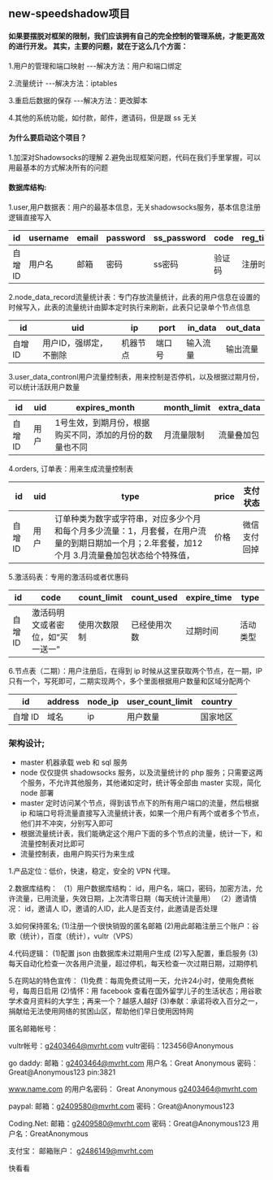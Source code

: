 ## new-speedshadow项目

#### 如果要摆脱对框架的限制，我们应该拥有自己的完全控制的管理系统，才能更高效的进行开发。 其实，主要的问题，就在于这么几个方面：

1.用户的管理和端口映射 ---解决方法：用户和端口绑定

2.流量统计 ---解决方法：iptables

3.重启后数据的保存 ---解决方法：更改脚本

4.其他的系统功能，如付款，邮件，邀请码，但是跟 ss 无关

#### 为什么要启动这个项目？

1.加深对Shadowsocks的理解
2.避免出现框架问题，代码在我们手里掌握，可以用最基本的方式解决所有的问题

#### 数据库结构:

1.user,用户数据表：用户的最基本信息，无关shadowsocks服务，基本信息注册逻辑直接写入

id | username | email | password |ss_password| code | reg_time | recommender_email
------- | -------|------|------|------|------|------|------
自增 ID |  用户名|邮箱|密码|ss密码|验证码|注册时间|邀请者

2.node_data_record流量统计表：专门存放流量统计，此表的用户信息在设置的时候写入，此表的流量统计由脚本定时执行来刷新，此表只记录单个节点信息

id | uid  |  ip | port | in_data |out_data
------- | ------|-------|------|------ |------
自增 ID |  用户ID，强绑定，不删除 |机器节点|端口号|输入流量|输出流量


3.user_data_contronl用户流量控制表，用来控制是否停机，以及根据过期月份，可以统计活跃用户数量

id |  uid | expires_month | month_limit| extra_data
------- | -------|-------|------|------
自增 ID |  用户 |1号生效，到期月份，根据购买不同，添加的月份的数量也不同|月流量限制|流量叠加包

4.orders, 订单表：用来生成流量控制表

id |  uid | type | price | 支付状态
------- | -------|-------|------|------
自增 ID |  用户| 订单种类为数字或字符串，对应多少个月和每个月多少流量：1，月套餐，在用户流量的到期日期加一个月；2.年套餐，加12个月 3.月流量叠加包状态给个特殊值， |价格|微信支付回掉

5.激活码表：专用的激活码或者优惠码

id | code | count_limit | count_used| expire_time| type
------- | ------|------|------|------|------
自增 ID | 激活码明文或者密位，如“买一送一”| 使用次数限制| 已经使用次数| 过期时间| 活动类型

6.节点表（二期）：用户注册后，在得到 ip 时候从这里获取两个节点，在一期，IP 只有一个，写死即可，二期实现两个，多个里面根据用户数量和区域分配两个

id | address | node_ip | user_count_limit| country
------- | ------|------|------|------
自增 ID | 域名|  ip|  用户数量| 国家地区


### 架构设计;

* master 机器承载 web 和 sql 服务
* node 仅仅提供 shadowsocks 服务，以及流量统计的 php 服务；只需要这两个服务，不允许其他服务，其他诸如定时，统计等全部由 master 实现，简化 node 部署
* master 定时访问某个节点，得到该节点下的所有用户端口的流量，然后根据 ip 和端口号将流量直接写入流量统计表，如果一个用户有两个或者多个节点，他们并不冲突，分别写入即可
* 根据流量统计表，我们能确定这个用户下面的多个节点的流量，统计一下，和流量控制表对比即可
* 流量控制表，由用户购买行为来生成



1.产品定位：低价，快速，稳定，安全的 VPN 代理。

2.数据库结构：
（1）用户数据库结构：
 id，用户名，端口，密码，加密方法，允许流量，已用流量，失效日期，上次清零日期（每天统计流量用）
（2）邀请情况：
id，邀请人 ID，邀请的人ID，此人是否支付，此邀请是否处理

3.如何保持匿名;
(1)注册一个很快销毁的匿名邮箱
(2)用此邮箱注册三个账户：谷歌（统计），百度（统计），vultr（VPS）

4.代码逻辑：
(1)配置 json 由数据库未过期用户生成
(2)写入配置，重启服务
(3)每天自动化检查一次各用户流量，超过停机，每天检查一次过期日期，过期停机

5.在网站的特色宣传：
(1)免费：每周免费试用一天，允许24小时，使用免费帐号，每周日启用
(2)情怀：用 facebook 查看在国外留学儿子的生活状态；用谷歌学术查月资料的大学生；再来一个？越感人越好
(3)奉献：承诺将收入百分之一，捐献给无法使用网络的贫困山区，帮助他们早日使用因特网

匿名邮箱帐号：

vultr帐号：g2403464@mvrht.com
vultr密码：123456@Anonymous

go daddy:
邮箱：g2403464@mvrht.com
用户名：Great Anonymous
密码：Great@Anonymous123
pin:3821

www.name.com 的用户名密码：
Great Anonymous
g2403464@mvrht.com

paypal:
邮箱：g2409580@mvrht.com
密码：Great@Anonymous123

Coding.Net:
邮箱：g2409580@mvrht.com
密码：Great@Anonymous123
用户名：GreatAnonymous

支付宝：
邮箱账户：
g2486149@mvrht.com


快看看

